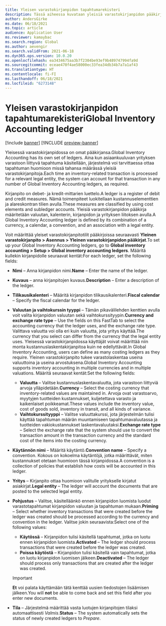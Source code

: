 ```yaml
---
title: Yleisen varastokirjanpidon tapahtumarekisteri
description: Tässä aiheessa kuvataan yleisiä varastokirjanpidon pääkirjoja, jotka on määritetty valuutan, kalenterin, kirjanpidon ja yrityksen liitoksen avulla.
author: AndersGirke
ms.date: 06/18/2021
ms.topic: article
audience: Application User
ms.reviewer: kamaybac
ms.search.region: Global
ms.author: aevengir
ms.search.validFrom: 2021-06-18
ms.dyn365.ops.version: 10.0.20
ms.openlocfilehash: ea3434675aa3b7f2304be93ef9b489747994fa9d
ms.sourcegitcommit: eceae470f4ae58000ec33fea34db34b7a7a1af43
ms.translationtype: HT
ms.contentlocale: fi-FI
ms.lasthandoff: 06/18/2021
ms.locfileid: "6273148"
---
```

# <a name="global-inventory-accounting-ledger"></a><span data-ttu-id="adf36-103">Yleisen varastokirjanpidon tapahtumarekisteri</span><span class="sxs-lookup"><span data-stu-id="adf36-103">Global Inventory Accounting ledger</span></span>

[!include [banner](../includes/banner.md)]
[!INCLUDE [preview-banner](../includes/preview-banner.md)]

<span data-ttu-id="adf36-104">Yleisessä varastokirjanpidossa on omat pääkirjansa.</span><span class="sxs-lookup"><span data-stu-id="adf36-104">Global Inventory Accounting has its own set of ledgers.</span></span> <span data-ttu-id="adf36-105">Aina kun asiaankuuluvan yrityksen varastoon liittyvä tapahtuma käsitellään, järjestelmä voi tarvittaessa ottaa tapahtuman huomioon missä tahansa määrässä yleisiä varastokirjanpitoja.</span><span class="sxs-lookup"><span data-stu-id="adf36-105">Each time an inventory-related transaction is processed for a relevant legal entity, the system can account for that transaction in any number of Global Inventory Accounting ledgers, as required.</span></span>

<span data-ttu-id="adf36-106">Kirjanpito on debet- ja kredit-mittarien luettelo.</span><span class="sxs-lookup"><span data-stu-id="adf36-106">A ledger is a register of debit and credit measures.</span></span> <span data-ttu-id="adf36-107">Nämä toimenpiteet luokitellaan kustannuselementtien ja alareskontran tilien avulla.</span><span class="sxs-lookup"><span data-stu-id="adf36-107">These measures are classified by using cost elements and subledger accounts.</span></span> <span data-ttu-id="adf36-108">Yleisiä varastokirjanpidon pääkirja määritetään valuutan, kalenterin, kirjanpidon ja yrityksen liitoksen avulla.</span><span class="sxs-lookup"><span data-stu-id="adf36-108">A Global Inventory Accounting ledger is defined by its combination of a currency, a calendar, a convention, and an association with a legal entity.</span></span>

<span data-ttu-id="adf36-109">Voit määrittää yleiset varastokirjanpitotilit pääkirjoissa seuraavasti **Yleinen varastokirjanpito \> Asennus \> Yleinen varastokirjanpidon pääkirjat**.</span><span class="sxs-lookup"><span data-stu-id="adf36-109">To set up your Global Inventory Accounting ledgers, go to **Global inventory accounting \> Setup \> Global inventory accounting ledgers**.</span></span> <span data-ttu-id="adf36-110">Määritä kullekin kirjanpidolle seuraavat kentät:</span><span class="sxs-lookup"><span data-stu-id="adf36-110">For each ledger, set the following fields:</span></span>

- <span data-ttu-id="adf36-111">**Nimi** – Anna kirjanpidon nimi.</span><span class="sxs-lookup"><span data-stu-id="adf36-111">**Name** – Enter the name of the ledger.</span></span>
- <span data-ttu-id="adf36-112">**Kuvaus** – anna kirjanpitojen kuvaus.</span><span class="sxs-lookup"><span data-stu-id="adf36-112">**Description** – Enter a description of the ledger.</span></span>
- <span data-ttu-id="adf36-113">**Tilikausikalenteri** – Määritä kirjanpidon tilikausikalenteri.</span><span class="sxs-lookup"><span data-stu-id="adf36-113">**Fiscal calendar** – Specify the fiscal calendar for the ledger.</span></span>
- <span data-ttu-id="adf36-114">**Valuutan ja vaihtokurssin tyyppi** – Tämän pikavälilehden kenttien avulla voit valita kirjanpidon valuutan sekä vaihtokurssityypin.</span><span class="sxs-lookup"><span data-stu-id="adf36-114">**Currency and exchange rate type** – Use the fields on this FastTab to select the accounting currency that the ledger uses, and the exchange rate type.</span></span> <span data-ttu-id="adf36-115">Valittava valuutta voi olla eri kuin valuutta, jota yritys käyttää.</span><span class="sxs-lookup"><span data-stu-id="adf36-115">The currency that you select can differ from the currency that the legal entity uses.</span></span> <span data-ttu-id="adf36-116">Yleisessä varastokirjanpidossa käyttäjät voivat määrittää niin monta kustannuslaskentakirjanpitoa kuin ne edellyttävät.</span><span class="sxs-lookup"><span data-stu-id="adf36-116">In Global Inventory Accounting, users can define as many costing ledgers as they require.</span></span> <span data-ttu-id="adf36-117">Yleinen varastokirjanpito tukee varastolaskentaa useina valuuttoina ja useina arvostuksena.</span><span class="sxs-lookup"><span data-stu-id="adf36-117">Global Inventory Accounting supports inventory accounting in multiple currencies and in multiple valuations.</span></span> <span data-ttu-id="adf36-118">Määritä seuraavat kentät:</span><span class="sxs-lookup"><span data-stu-id="adf36-118">Set the following fields:</span></span>

    - <span data-ttu-id="adf36-119">**Valuutta** – Valitse kustannuslaskentavaluutta, jota varastoon liittyviä arvoja ylläpidetään.</span><span class="sxs-lookup"><span data-stu-id="adf36-119">**Currency** – Select the costing currency that inventory-related values are maintained in.</span></span> <span data-ttu-id="adf36-120">Arvoja ovat varastoarvo, myytyjen tuotteiden kustannukset, kuljetettava varasto ja kaikenlaiset poikkeamat.</span><span class="sxs-lookup"><span data-stu-id="adf36-120">These values include the inventory value, cost of goods sold, inventory in transit, and all kinds of variance.</span></span>
    - <span data-ttu-id="adf36-121">**Vaihtokurssityyppi** – Valitse valuuttakurssi, jota järjestelmän tulisi käyttää tapahtuman määrän muuntamiseen tapahtumavaluutassa ja tuotteiden vakiokustannukset laskentavaluutaksi.</span><span class="sxs-lookup"><span data-stu-id="adf36-121">**Exchange rate type** – Select the exchange rate that the system should use to convert the transaction amount in the transaction currency and the standard cost of the items into the costing currency.</span></span>

- <span data-ttu-id="adf36-122">**Käytännön nimi** – Määritä käytäntö.</span><span class="sxs-lookup"><span data-stu-id="adf36-122">**Convention name** – Specify a convention.</span></span> <span data-ttu-id="adf36-123">Kokous on kokoelma käytäntöjä, jotka määrittävät, miten kustannukset otetaan huomioon tässä kirjanpidossa.</span><span class="sxs-lookup"><span data-stu-id="adf36-123">A convention is a collection of policies that establish how costs will be accounted in this ledger.</span></span>
- <span data-ttu-id="adf36-124">**Yritys** – Kirjanpito ottaa huomioon valitulle yritykselle kirjatut asiakirjat.</span><span class="sxs-lookup"><span data-stu-id="adf36-124">**Legal entity** – The ledger will account the documents that are posted to the selected legal entity.</span></span>
- <span data-ttu-id="adf36-125">**Pohjustus** – Valitse, käsitelläänkö ennen kirjanpidon luomista luodut varastotapahtumat kirjanpidon valuutan ja tapahtuman mukaan.</span><span class="sxs-lookup"><span data-stu-id="adf36-125">**Priming** – Select whether inventory transactions that were created before the ledger was created should be processed according to the currency and convention in the ledger.</span></span> <span data-ttu-id="adf36-126">Valitse jokin seuraavista:</span><span class="sxs-lookup"><span data-stu-id="adf36-126">Select one of the following values:</span></span>

    - <span data-ttu-id="adf36-127">**Käytössä** – Kirjanpidon tulisi käsitellä tapahtumat, jotka on luotu ennen kirjanpidon luomista.</span><span class="sxs-lookup"><span data-stu-id="adf36-127">**Activated** – The ledger should process transactions that were created before the ledger was created.</span></span>
    - <span data-ttu-id="adf36-128">**Poissa käytöstä** – Kirjanpidon tulisi käsitellä vain tapahtumat, jotka on luotu kirjanpidon luomisen jälkeen.</span><span class="sxs-lookup"><span data-stu-id="adf36-128">**Deactivated** – The ledger should process only transactions that are created after the ledger was created.</span></span>

    > [!IMPORTANT]
    > <span data-ttu-id="adf36-129">**Et** voi palata käyttämään tätä kenttää uusien tiedostojen lisäämisen jälkeen.</span><span class="sxs-lookup"><span data-stu-id="adf36-129">You will **not** be able to come back and set this field after you enter new documents.</span></span>

- <span data-ttu-id="adf36-130">**Tila** – Järjestelmä määrittää vasta luotujen kirjanpitojen tilaksi automaattisesti *Valmis*.</span><span class="sxs-lookup"><span data-stu-id="adf36-130">**Status** – The system automatically sets the status of newly created ledgers to *Prepare*.</span></span>
